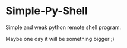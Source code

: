# Simple-Py-Shell
Simple and weak python remote shell program.

Maybe one day it will be something bigger ;)
